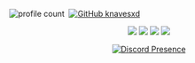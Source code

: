 
![profile count](https://komarev.com/ghpvc/?username=knavesxd&color=dc143c)&nbsp;
[![GitHub knavesxd](https://img.shields.io/github/followers/knavesxd?label=follow&style=social)](https://github.com/knavesxd)&nbsp;
<p align="center">
   <a href="https://discord.com/users/972398070492987444" target"blank_"><img src="https://img.shields.io/badge/Adoncia%20-111111.svg?&style=for-the-badge&logo=discord&logoColor=white"></a>
   <a href="https://instagram.com/Adoncia" target"blank_"><img src="https://img.shields.io/badge/Adoncia%20-111111.svg?&style=for-the-badge&logo=instagram&logoColor=white"></a>
   <a href="https://sptfy.com/Adoncia" target"blank_"><img src="https://img.shields.io/badge/Adoncia%20-111111.svg?&style=for-the-badge&logo=spotify&logoColor=white"></a>
   <a href="https://github.com/knavesxd" target"blank_"><img src="https://img.shields.io/badge/knavesxd%20-111111.svg?&style=for-the-badge&logo=github&logoColor=white"></a>
</p>
<div align="center">

[![Discord Presence](https://lanyard-profile-readme.vercel.app/api/972398070492987444?theme=dark&bg=06154a&animated=true&hideDiscrim=false&borderRadius=20px)](https://discord.com/users/972398070492987444)
 </a>
</div>
